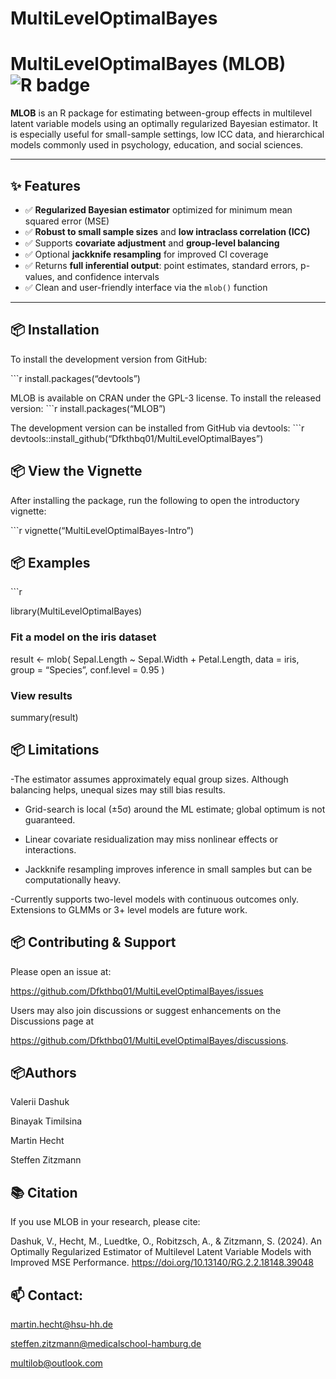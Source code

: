 
# MultiLevelOptimalBayes

<!-- badges: start -->
<!-- badges: end -->

# MultiLevelOptimalBayes (MLOB) <img src="https://img.shields.io/badge/R-CRAN-blue.svg" alt="R badge" />

**MLOB** is an R package for estimating between-group effects in
multilevel latent variable models using an optimally regularized
Bayesian estimator. It is especially useful for small-sample settings,
low ICC data, and hierarchical models commonly used in psychology,
education, and social sciences.

------------------------------------------------------------------------

## ✨ Features

- ✅ **Regularized Bayesian estimator** optimized for minimum mean
  squared error (MSE)
- ✅ **Robust to small sample sizes** and **low intraclass correlation
  (ICC)**
- ✅ Supports **covariate adjustment** and **group-level balancing**
- ✅ Optional **jackknife resampling** for improved CI coverage
- ✅ Returns **full inferential output**: point estimates, standard
  errors, p-values, and confidence intervals
- ✅ Clean and user-friendly interface via the `mlob()` function

------------------------------------------------------------------------

## 📦 Installation

To install the development version from GitHub:

\`\`\`r install.packages(“devtools”)

MLOB is available on CRAN under the GPL-3 license. To install the
released version: \`\`\`r install.packages(“MLOB”)

The development version can be installed from GitHub via devtools:
\`\`\`r devtools::install_github(“Dfkthbq01/MultiLevelOptimalBayes”)

## 📦 View the Vignette

After installing the package, run the following to open the introductory
vignette:

\`\`\`r vignette(“MultiLevelOptimalBayes-Intro”)

## 📦 Examples

\`\`\`r

library(MultiLevelOptimalBayes)

### Fit a model on the iris dataset

result \<- mlob( Sepal.Length ~ Sepal.Width + Petal.Length, data = iris,
group = “Species”, conf.level = 0.95 )

### View results

summary(result)

## 📦 Limitations

-The estimator assumes approximately equal group sizes. Although
balancing helps, unequal sizes may still bias results.

- Grid-search is local (±5σ) around the ML estimate; global optimum is
  not guaranteed.

- Linear covariate residualization may miss nonlinear effects or
  interactions.

- Jackknife resampling improves inference in small samples but can be
  computationally heavy.

-Currently supports two-level models with continuous outcomes only.
Extensions to GLMMs or 3+ level models are future work.

## 📦 Contributing & Support

Please open an issue at:

<https://github.com/Dfkthbq01/MultiLevelOptimalBayes/issues>

Users may also join discussions or suggest enhancements on the
Discussions page at

<https://github.com/Dfkthbq01/MultiLevelOptimalBayes/discussions>.

## 📦Authors

Valerii Dashuk

Binayak Timilsina

Martin Hecht

Steffen Zitzmann

## 📚 Citation

If you use MLOB in your research, please cite:

Dashuk, V., Hecht, M., Luedtke, O., Robitzsch, A., & Zitzmann, S.
(2024). An Optimally Regularized Estimator of Multilevel Latent Variable
Models with Improved MSE Performance.
<https://doi.org/10.13140/RG.2.2.18148.39048>

## 📫 Contact:

<martin.hecht@hsu-hh.de>

<steffen.zitzmann@medicalschool-hamburg.de>

<multilob@outlook.com>
